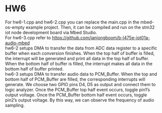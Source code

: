 # HW6  
For hw6-1.cpp and hw6-2.cpp you can replace the main.cpp in the mbed-os-empty example project. Then, it can be compiled and run on the stm32 iot node development board via Mbed Studio.  
For hw6-3.cpp refer to https://github.com/janjongboom/b-l475e-iot01a-audio-mbed  
hw6-2 setups DMA to transfer the data from ADC data register to a specific buffer when each conversion finishes. When the top half of buffer is filled, the interrupt will be generated and print all data in the top half of buffer. When the bottom half of buffer is filled, the interrupt makes all data in the bottom half of buffer printed.   
hw6-3 setups DMA to transfer audio data to PCM_Buffer. When the top and bottom half of PCM_Buffer are filled, the corresponding interrupts will generate. We choose two GPIO pins D4, D5 as output and connect them to logic analyzer. Once the PCM_Buffer top half event occurs, toggle pin1’s output voltage. Once the PCM_Buffer bottom half event occurs, toggle pin2’s output voltage. By this way, we can observe the frequency of audio sampling.
